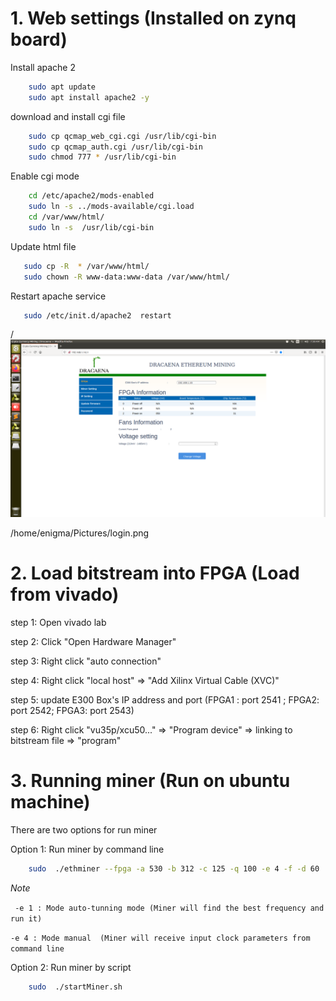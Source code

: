 # 1. Web settings  (Installed on zynq board)
Install apache 2
```bash
	sudo apt update
	sudo apt install apache2 -y
```
download and install cgi file
```bash
	sudo cp qcmap_web_cgi.cgi /usr/lib/cgi-bin
	sudo cp qcmap_auth.cgi /usr/lib/cgi-bin
	sudo chmod 777 * /usr/lib/cgi-bin
 ```
Enable cgi mode
```bash
	cd /etc/apache2/mods-enabled
	sudo ln -s ../mods-available/cgi.load
	cd /var/www/html/
	sudo ln -s  /usr/lib/cgi-bin
 ```
 Update html file 
 
 ```bash
	sudo cp -R  * /var/www/html/
	sudo chown -R www-data:www-data /var/www/html/
 ```
 Restart apache service
 
 ```bash
	sudo /etc/init.d/apache2  restart
 ```
/![Test Image 1](mdimage/login.png)

/home/enigma/Pictures/login.png
# 2. Load bitstream into FPGA (Load from vivado)

step 1: Open vivado lab

step 2: Click "Open Hardware Manager"

step 3: Right click "auto connection"

step 4: Right click "local host" => "Add Xilinx Virtual Cable (XVC)"

step 5: update E300 Box's IP address and port  (FPGA1 : port 2541 ; FPGA2: port 2542; FPGA3: port 2543)

step 6: Right click "vu35p/xcu50..." => "Program device" => linking to bitstream file => "program"


# 3. Running miner (Run on ubuntu machine)
There are two options for run miner

Option 1: Run miner by command line
```bash
	sudo  ./ethminer --fpga -a 530 -b 312 -c 125 -q 100 -e 4 -f -d 60  -P stratum1+tcp://0x2784685ba4a940406b185f945c26104d64f7562e.vu35p@eth-na.f2pool.com:6688 
```
_Note_ 
 
 ` -e 1 : Mode auto-tunning mode (Miner will find the best frequency and run it)`

 ` -e 4 : Mode manual  (Miner will receive input clock parameters from command line `


Option 2: Run miner by script
```bash
	sudo  ./startMiner.sh
```

